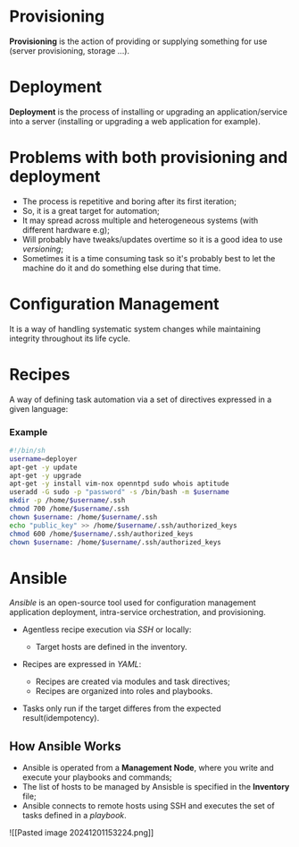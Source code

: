 # Provisioning

**Provisioning** is the action of providing or supplying something for use (server provisioning, storage ...).

# Deployment

**Deployment** is the process of installing or upgrading an application/service into a server (installing or upgrading a web application for example).

# Problems with both provisioning and deployment

- The process is repetitive and boring after its first iteration;
- So, it is a great target for automation;
- It may spread across multiple and heterogeneous systems (with different hardware e.g);
-  Will probably have tweaks/updates overtime so it is a good idea to use _versioning_;
- Sometimes it is a time consuming task so it's probably best to let the machine do it and do something else during that time.

# Configuration Management

It is a way of handling systematic system changes while maintaining integrity throughout its life cycle.

# Recipes

A way of defining task automation via a set of directives expressed in a given language:

### Example

```bash
#!/bin/sh  
username=deployer  
apt-get -y update  
apt-get -y upgrade  
apt-get -y install vim-nox openntpd sudo whois aptitude  
useradd -G sudo -p "password" -s /bin/bash -m $username  
mkdir -p /home/$username/.ssh  
chmod 700 /home/$username/.ssh  
chown $username: /home/$username/.ssh  
echo "public_key" >> /home/$username/.ssh/authorized_keys  
chmod 600 /home/$username/.ssh/authorized_keys  
chown $username: /home/$username/.ssh/authorized_keys
```


# Ansible

_Ansible_ is an open-source tool used for configuration management application deployment, intra-service orchestration, and provisioning.

- Agentless recipe execution via _SSH_ or locally:
	- Target hosts are defined in the inventory.
	
- Recipes are expressed in _YAML_:
	- Recipes are created via modules and task directives;
	- Recipes are organized into roles and playbooks.
	
- Tasks only run if the target differes from the expected result(idempotency).

##  How Ansible Works

- Ansible is operated from a **Management Node**, where you write and execute your playbooks and commands;
- The list of hosts to be managed by Ansisble is specified in the **Inventory** file;
- Ansible connects to remote hosts using SSH and executes the set of tasks defined in a _playbook_.

![[Pasted image 20241201153224.png]]



